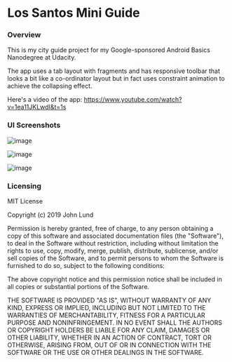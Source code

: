 # **Los Santos Mini Guide**

### **Overview**

This is my city guide project for my Google-sponsored Android Basics Nanodegree at Udacity.

The app uses a tab layout with fragments and has responsive toolbar that looks a bit like a co-ordinator layout
but in fact uses constraint animation to achieve the collapsing effect.

Here's a video of the app: https://www.youtube.com/watch?v=1ea11JKLwdI&t=1s

### **UI Screenshots**

![image](https://user-images.githubusercontent.com/36385109/54091028-d1ff1a00-4372-11e9-9039-51f544057296.png)

![image](https://user-images.githubusercontent.com/36385109/54091033-ef33e880-4372-11e9-99b6-760be8f424bd.png)

![image](https://user-images.githubusercontent.com/36385109/54091040-01ae2200-4373-11e9-9604-46d9309efd00.png)

### **Licensing**

MIT License

Copyright (c) 2019 John Lund

Permission is hereby granted, free of charge, to any person obtaining a copy of this software and associated documentation files (the "Software"), to deal in the Software without restriction, including without limitation the rights to use, copy, modify, merge, publish, distribute, sublicense, and/or sell copies of the Software, and to permit persons to whom the Software is furnished to do so, subject to the following conditions:

The above copyright notice and this permission notice shall be included in all copies or substantial portions of the Software.

THE SOFTWARE IS PROVIDED "AS IS", WITHOUT WARRANTY OF ANY KIND, EXPRESS OR IMPLIED, INCLUDING BUT NOT LIMITED TO THE WARRANTIES OF MERCHANTABILITY, FITNESS FOR A PARTICULAR PURPOSE AND NONINFRINGEMENT. IN NO EVENT SHALL THE AUTHORS OR COPYRIGHT HOLDERS BE LIABLE FOR ANY CLAIM, DAMAGES OR OTHER LIABILITY, WHETHER IN AN ACTION OF CONTRACT, TORT OR OTHERWISE, ARISING FROM, OUT OF OR IN CONNECTION WITH THE SOFTWARE OR THE USE OR OTHER DEALINGS IN THE SOFTWARE.

